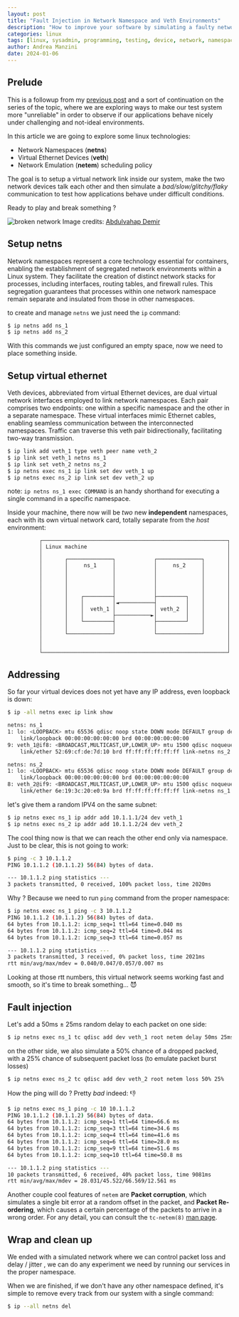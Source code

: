 ```yaml
---
layout: post
title: "Fault Injection in Network Namespace and Veth Environments"
description: "How to improve your software by simulating a faulty network device"
categories: linux
tags: [linux, sysadmin, programming, testing, device, network, namespace]
author: Andrea Manzini
date: 2024-01-06
---
```


## Prelude

This is a followup from my [previous post](https://ilmanzo.github.io/post/faulty_disk_simulation/) and a sort of continuation on the series of the topic, where we are exploring ways to make our test system more "unreliable" in order to observe if our applications behave nicely under challenging and not-ideal environments.

In this article we are going to explore some linux technologies:
- Network Namespaces (**netns**)
- Virtual Ethernet Devices (**veth**)
- Network Emulation (**netem**) scheduling policy

The goal is to setup a virtual network link inside our system, make the two network devices talk each other and then simulate a *bad/slow/glitchy/flaky* communication to test how applications behave under difficult conditions.

Ready to play and break something ?

![broken network](/img/pexels-broken-net-14839933.jpeg)
Image credits: [Abdulvahap Demir](https://www.pexels.com/@infovahapdmr/)


## Setup netns

Network namespaces represent a core technology essential for containers, enabling the establishment of segregated network environments within a Linux system. They facilitate the creation of distinct network stacks for processes, including interfaces, routing tables, and firewall rules. This segregation guarantees that processes within one network namespace remain separate and insulated from those in other namespaces.

to create and manage `netns` we just need the `ip` command:

```bash
$ ip netns add ns_1
$ ip netns add ns_2
```
With this commands we just configured an empty space, now we need to place something inside.

## Setup virtual ethernet

Veth devices, abbreviated from virtual Ethernet devices, are dual virtual network interfaces employed to link network namespaces. Each pair comprises two endpoints: one within a specific namespace and the other in a separate namespace. These virtual interfaces mimic Ethernet cables, enabling seamless communication between the interconnected namespaces. Traffic can traverse this veth pair bidirectionally, facilitating two-way transmission.

```bash
$ ip link add veth_1 type veth peer name veth_2
$ ip link set veth_1 netns ns_1
$ ip link set veth_2 netns ns_2
$ ip netns exec ns_1 ip link set dev veth_1 up
$ ip netns exec ns_2 ip link set dev veth_2 up
```

note: `ip netns ns_1 exec COMMAND` is an handy shorthand for executing a single command in a specific namespace.

Inside your machine, there now will be *two* new **independent** namespaces, each with its own virtual network card, totally separate from the *host* environment:

```
          ┌──────────────────────────────────────────────────────────┐
          │ Linux machine                                            │
          │                                                          │
          │       ┌──────────────┐            ┌──────────────┐       │
          │       │     ns_1     │            │     ns_2     │       │
          │       │              │            │              │       │
          │       │              │            │              │       │
          │       │              │            │              │       │
          │       │              │            │              │       │
          │       │    ┌─────────┤            ├─────────┐    │       │
          │       │    │         │◄───────────┤         │    │       │
          │       │    │  veth_1 │            │ veth_2  │    │       │
          │       │    │         ├───────────►│         │    │       │
          │       │    └─────────┤            ├─────────┘    │       │
          │       │              │            │              │       │
          │       └──────────────┘            └──────────────┘       │
          │                                                          │
          │                                                          │
          └──────────────────────────────────────────────────────────┘
```

## Addressing

So far your virtual devices does not yet have any IP address, even loopback is down:

```bash 
$ ip -all netns exec ip link show

netns: ns_1
1: lo: <LOOPBACK> mtu 65536 qdisc noop state DOWN mode DEFAULT group default qlen 1000
    link/loopback 00:00:00:00:00:00 brd 00:00:00:00:00:00
9: veth_1@if8: <BROADCAST,MULTICAST,UP,LOWER_UP> mtu 1500 qdisc noqueue state UP mode DEFAULT group default qlen 1000
    link/ether 52:69:cf:de:7d:10 brd ff:ff:ff:ff:ff:ff link-netns ns_2

netns: ns_2
1: lo: <LOOPBACK> mtu 65536 qdisc noop state DOWN mode DEFAULT group default qlen 1000
    link/loopback 00:00:00:00:00:00 brd 00:00:00:00:00:00
8: veth_2@if9: <BROADCAST,MULTICAST,UP,LOWER_UP> mtu 1500 qdisc noqueue state UP mode DEFAULT group default qlen 1000
    link/ether 6e:19:3c:20:e0:9a brd ff:ff:ff:ff:ff:ff link-netns ns_1
```

let's give them a random IPV4 on the same subnet:

```bash
$ ip netns exec ns_1 ip addr add 10.1.1.1/24 dev veth_1 
$ ip netns exec ns_2 ip addr add 10.1.1.2/24 dev veth_2
```

The cool thing now is that we can reach the other end only via namespace. Just to be clear, this is not going to work:

```bash
$ ping -c 3 10.1.1.2 
PING 10.1.1.2 (10.1.1.2) 56(84) bytes of data.

--- 10.1.1.2 ping statistics ---
3 packets transmitted, 0 received, 100% packet loss, time 2020ms
```

Why ? Because we need to run `ping` command from the proper namespace:

```bash
$ ip netns exec ns_1 ping -c 3 10.1.1.2
PING 10.1.1.2 (10.1.1.2) 56(84) bytes of data.
64 bytes from 10.1.1.2: icmp_seq=1 ttl=64 time=0.040 ms
64 bytes from 10.1.1.2: icmp_seq=2 ttl=64 time=0.044 ms
64 bytes from 10.1.1.2: icmp_seq=3 ttl=64 time=0.057 ms

--- 10.1.1.2 ping statistics ---
3 packets transmitted, 3 received, 0% packet loss, time 2021ms
rtt min/avg/max/mdev = 0.040/0.047/0.057/0.007 ms
```

Looking at those rtt numbers, this virtual network seems working fast and smooth, so it's time to break something... 😈

## Fault injection

Let's add a 50ms ± 25ms random delay to each packet on one side:  

```bash
$ ip netns exec ns_1 tc qdisc add dev veth_1 root netem delay 50ms 25ms
```
on the other side, we also simulate a 50% chance of a dropped packed, with a 25% chance of subsequent packet loss (to emulate packet burst losses)

```bash 
$ ip netns exec ns_2 tc qdisc add dev veth_2 root netem loss 50% 25%
```

How the ping will do ? Pretty *bad* indeed: 👎

```bash
$ ip netns exec ns_1 ping -c 10 10.1.1.2
PING 10.1.1.2 (10.1.1.2) 56(84) bytes of data.
64 bytes from 10.1.1.2: icmp_seq=1 ttl=64 time=66.6 ms
64 bytes from 10.1.1.2: icmp_seq=3 ttl=64 time=34.6 ms
64 bytes from 10.1.1.2: icmp_seq=4 ttl=64 time=41.6 ms
64 bytes from 10.1.1.2: icmp_seq=6 ttl=64 time=28.0 ms
64 bytes from 10.1.1.2: icmp_seq=9 ttl=64 time=51.6 ms
64 bytes from 10.1.1.2: icmp_seq=10 ttl=64 time=50.8 ms

--- 10.1.1.2 ping statistics ---
10 packets transmitted, 6 received, 40% packet loss, time 9081ms
rtt min/avg/max/mdev = 28.031/45.522/66.569/12.561 ms
```

Another couple cool features of `netem` are **Packet corruption**, which simulates a single bit error at a random offset in the packet, and **Packet Re-ordering**, which causes a certain percentage of the packets to arrive in a wrong order. For any detail, you can consult the `tc-netem(8)` [man page](https://man7.org/linux/man-pages/man8/tc-netem.8.html).

## Wrap and clean up

We ended with a simulated network where we can control packet loss and delay / jitter , we can do any experiment we need by running our services in the proper namespace. 

When we are finished, if we don't have any other namespace defined, it's simple to remove every track from our system with a single command:

```bash
$ ip --all netns del
```
